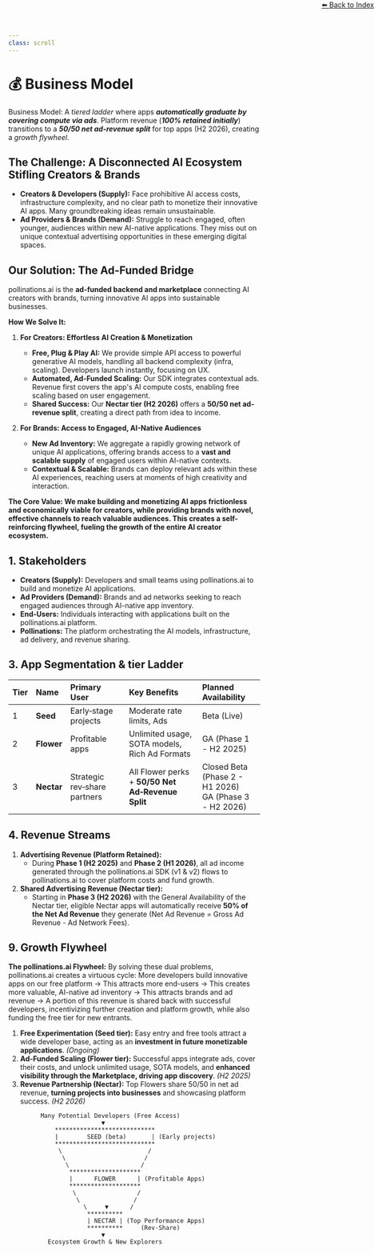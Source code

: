 ```yaml
---
class: scroll
---
```


<div style="text-align: right; position: absolute; top: 0; right: 0;">
<a href="/1">⬅️ Back to Index</a>
</div>

# 💰 **Business Model**

<div class="bg-green-100 p-1 pl-6 pr-6 rounded-lg border-l-4 border-green-500 mb-6">
  <p class="text-green-800">Business Model: A <em>tiered ladder</em> where apps <strong><em>automatically graduate by covering compute via ads</em></strong>. Platform revenue (<strong><em>100% retained initially</em></strong>) transitions to a <strong><em>50/50 net ad-revenue split</em></strong> for top apps (H2 2026), creating a <em>growth flywheel</em>.</p>
</div>

## The Challenge: A Disconnected AI Ecosystem Stifling Creators & Brands

*   **Creators & Developers (Supply):** Face prohibitive AI access costs, infrastructure complexity, and no clear path to monetize their innovative AI apps. Many groundbreaking ideas remain unsustainable.
*   **Ad Providers & Brands (Demand):** Struggle to reach engaged, often younger, audiences within new AI-native applications. They miss out on unique contextual advertising opportunities in these emerging digital spaces.

## Our Solution: The Ad-Funded Bridge

pollinations.ai is the **ad-funded backend and marketplace** connecting AI creators with brands, turning innovative AI apps into sustainable businesses.

**How We Solve It:**

1.  **For Creators: Effortless AI Creation & Monetization**
    *   **Free, Plug & Play AI:** We provide simple API access to powerful generative AI models, handling all backend complexity (infra, scaling). Developers launch instantly, focusing on UX.
    *   **Automated, Ad-Funded Scaling:** Our SDK integrates contextual ads. Revenue first covers the app's AI compute costs, enabling free scaling based on user engagement.
    *   **Shared Success:** Our **Nectar tier (H2 2026)** offers a **50/50 net ad-revenue split**, creating a direct path from idea to income.

2.  **For Brands: Access to Engaged, AI-Native Audiences**
    *   **New Ad Inventory:** We aggregate a rapidly growing network of unique AI applications, offering brands access to a **vast and scalable supply** of engaged users within AI-native contexts.
    *   **Contextual & Scalable:** Brands can deploy relevant ads within these AI experiences, reaching users at moments of high creativity and interaction.

**The Core Value: We make building and monetizing AI apps frictionless and economically viable for creators, while providing brands with novel, effective channels to reach valuable audiences. This creates a self-reinforcing flywheel, fueling the growth of the entire AI creator ecosystem.**

## 1. Stakeholders

*   **Creators (Supply):** Developers and small teams using pollinations.ai to build and monetize AI applications.
*   **Ad Providers (Demand):** Brands and ad networks seeking to reach engaged audiences through AI-native app inventory.
*   **End‑Users:** Individuals interacting with applications built on the pollinations.ai platform.
*   **Pollinations:** The platform orchestrating the AI models, infrastructure, ad delivery, and revenue sharing.

## 3. App Segmentation & tier Ladder

| Tier | Name        | Primary User                 | Key Benefits                                                                  | Planned Availability
| :--- | :---------- | :--------------------------- | :---------------------------------------------------------------------------- | :----------------------------------------- |
| 1    | **Seed** | Early‑stage projects         | Moderate rate limits, Ads                                     | Beta (Live)                                |
| 2    | **Flower**| Profitable apps              | Unlimited usage, SOTA models, Rich Ad Formats  | GA (Phase 1 - H2 2025)                     |
| 3    | **Nectar** | Strategic rev‑share partners | All Flower perks + **50/50 Net Ad‑Revenue Split** | Closed Beta (Phase 2 - H1 2026) <br> GA (Phase 3 - H2 2026) |

## 4. Revenue Streams

1.  **Advertising Revenue (Platform Retained):**
    *   During **Phase 1 (H2 2025)** and **Phase 2 (H1 2026)**, all ad income generated through the pollinations.ai SDK (v1 & v2) flows to pollinations.ai to cover platform costs and fund growth.
2.  **Shared Advertising Revenue (Nectar tier):**
    *   Starting in **Phase 3 (H2 2026)** with the General Availability of the Nectar tier, eligible Nectar apps will automatically receive **50% of the Net Ad Revenue** they generate (Net Ad Revenue = Gross Ad Revenue - Ad Network Fees).

## 9. Growth Flywheel

**The pollinations.ai Flywheel:** By solving these dual problems, pollinations.ai creates a virtuous cycle: More developers build innovative apps on our free platform -> This attracts more end-users -> This creates more valuable, AI-native ad inventory -> This attracts brands and ad revenue -> A portion of this revenue is shared back with successful developers, incentivizing further creation and platform growth, while also funding the free tier for new entrants.

1.  **Free Experimentation (Seed tier):** Easy entry and free tools attract a wide developer base, acting as an **investment in future monetizable applications**. *(Ongoing)*
2.  **Ad-Funded Scaling (Flower tier):** Successful apps integrate ads, cover their costs, and unlock unlimited usage, SOTA models, and **enhanced visibility through the Marketplace, driving app discovery**. *(H2 2025)*
3.  **Revenue Partnership (Nectar):** Top Flowers share 50/50 in net ad revenue, **turning projects into businesses** and showcasing platform success. *(H2 2026)*

```
         Many Potential Developers (Free Access)      
                          ▼ 
             ****************************
             |        SEED (beta)       | (Early projects)
             ****************************
              \                        /
               \                      /
                \                    / 
                 ********************
                 |      FLOWER      | (Profitable Apps)
                 ********************
                  \                 /
                   \               /
                     \     ▼      /
                      **********
                      | NECTAR | (Top Performance Apps)
                      **********     (Rev-Share)
                          ▼
           Ecosystem Growth & New Explorers
```

